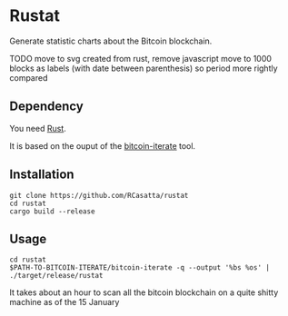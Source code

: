 # Rustat

Generate statistic charts about the Bitcoin blockchain.

TODO
move to svg created from rust, remove javascript
move to 1000 blocks as labels (with date between parenthesis) so period more rightly compared

## Dependency

You need [Rust](https://www.rust-lang.org/).

It is based on the ouput of the [bitcoin-iterate](https://github.com/rustyrussell/bitcoin-iterate) tool.

## Installation

```
git clone https://github.com/RCasatta/rustat
cd rustat
cargo build --release
```

## Usage

```
cd rustat
$PATH-TO-BITCOIN-ITERATE/bitcoin-iterate -q --output '%bs %os' | ./target/release/rustat
```

It takes about an hour to scan all the bitcoin blockchain on a quite shitty machine as of the 15 January


